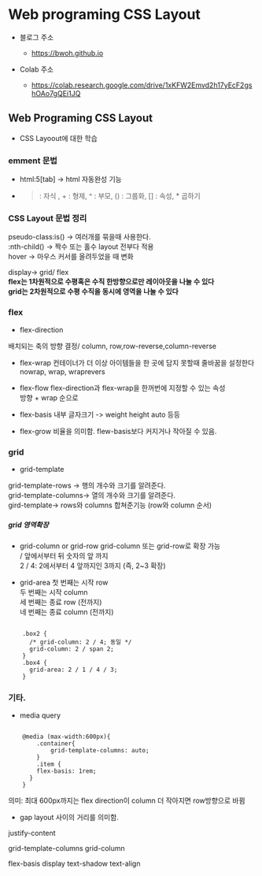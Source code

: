 # Web programing CSS Layout

- 블로그 주소
	- https://bwoh.github.io

- Colab 주소
	- https://colab.research.google.com/drive/1xKFW2Emvd2h17yEcF2gshOAo7gQEi1JQ
	

## Web Programing CSS Layout

- CSS Layoout에 대한 학습


### emment 문법
+ html:5[tab] -> html 자동완성 기능
+ > : 자식 , + : 형제, ^ : 부모, () : 그룹화, [] : 속성, * 곱하기

### CSS Layout 문법 정리
pseudo-class:is() -> 여러개를 묶을때 사용한다.     
:nth-child() -> 짝수 또는 홀수 layout 전부다 적용     
hover -> 마우스 커서를 올려두었을 때 변화     
        
display-> grid/ flex      
__flex는 1차원적으로 수평혹은 수직 한방향으로만 레이아웃을 나눌 수 있다__       
__grid는 2차원적으로 수평 수직을 동시에 영역을 나눌 수 있다__        
 
### flex

- flex-direction
  	
배치되는 축의 방향 결정/ column, row,row-reverse,column-reverse

- flex-wrap
컨테이너가 더 이상 아이템들을 한 곳에 담지 못할때 줄바꿈을 설정한다      
nowrap, wrap, wraprevers     

- flex-flow 
flex-direction과 flex-wrap을 한꺼번에 지정할 수 있는 속성    
방향 + wrap 순으로     

- flex-basis
내부 글자크기 -> weight height auto 등등

- flex-grow
비율을 의미함. flew-basis보다 커지거나 작아질 수 있음.

### grid

- grid-template
     
grid-template-rows -> 행의 개수와 크기를 알려준다.     
grid-template-columns-> 열의 개수와 크기를 알려준다.   
gird-template-> rows와 columns 합쳐준기능 (row와 column 순서)


##### grid 영역확장
- grid-column or grid-row
grid-column 또는 grid-row로 확장 가능      
/ 앞에서부터 뒤 숫자의 앞 까지      
2 / 4: 2에서부터 4 앞까지인 3까지 (즉, 2~3 확장)      

- grid-area
첫 번째는 시작 row        
두 번째는 시작 column       
세 번째는 종료 row (전까지)        
네 번째는 종료 column (전까지)         




<code>
    .box2 {
      /* grid-column: 2 / 4; 동일 */
      grid-column: 2 / span 2;
    }
    .box4 {
      grid-area: 2 / 1 / 4 / 3;
    }
</code>



### 기타.

- media query
<code>
	@media (max-width:600px){
		.container{
			grid-template-columns: auto;
		}
		.item {
        flex-basis: 1rem;
      }
    }
</code>
 
의미: 최대 600px까지는 flex direction이 column 더 작아지면 row방향으로 바뀜       

- gap
layout 사이의 거리를 의미함.       




justify-content

grid-template-columns
grid-column

flex-basis
display
text-shadow
text-align
